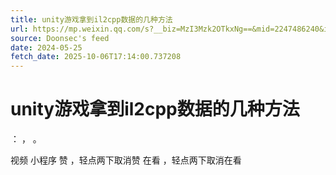 ```yaml
---
title: unity游戏拿到il2cpp数据的几种方法
url: https://mp.weixin.qq.com/s?__biz=MzI3Mzk2OTkxNg==&mid=2247486240&idx=1&sn=73bf648ca5abae8ba79468a4be1cc122
source: Doonsec's feed
date: 2024-05-25
fetch_date: 2025-10-06T17:14:00.737208
---
```


# unity游戏拿到il2cpp数据的几种方法

：
，
。

视频
小程序
赞
，轻点两下取消赞
在看
，轻点两下取消在看